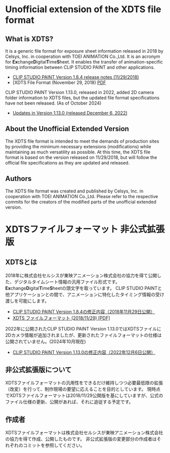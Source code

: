 # Unofficial extension of the XDTS file format
## What is XDTS?
It is a generic file format for exposure sheet information released in 2018 by Celsys, Inc. in cooperation with TOEI ANIMATION Co.,Ltd.  It is an acronym for **Ex**change**D**igital**T**ime**S**heet.
It enables the transfer of animation-specific timing information between CLIP STUDIO PAINT and other applications.

- [CLIP STUDIO PAINT Version 1.8.4 release notes (11/29/2018)](https://www.clipstudio.net/en/dl/release_note/#184) 
- [XDTS File Format (November 29, 2018) [PDF](https://vd.clipstudio.net/clipcontent/paint/app/ToeiAnimation/XDTSFileFormat_en.pdf)

CLIP STUDIO PAINT Version 1.13.0, released in 2022, added 2D camera folder information to XDTS files, but the updated file format specifications have not been released. (As of October 2024)

- [Updates in Version 1.13.0 (released December 6, 2022)](https://www.clipstudio.net/en/dl/release_note/#1130)

## About the Unofficial Extended Version
The XDTS file format is intended to meet the demands of production sites by providing the minimum necessary extensions (modifications) while maintaining as much versatility as possible.
At this time, the XDTS file format is based on the version released on 11/29/2018, but will follow the official file specifications as they are updated and released.

## Authors
The XDTS file format was created and published by Celsys, Inc. in cooperation with TOEI ANIMATION Co.,Ltd.
Please refer to the respective commits for the creators of the modified parts of the unofficial extended version.



# XDTSファイルフォーマット 非公式拡張版

## XDTSとは
2018年に株式会社セルシスが東映アニメーション株式会社の協力を得て公開した、デジタルタイムシート情報の汎用ファイル形式です。**Ex**change**D**igital**T**ime**S**heetの頭文字を取っています。
CLIP STUDIO PAINTと他アプリケーションとの間で、アニメーションに特化したタイミング情報の受け渡しを可能にします。

- [CLIP STUDIO PAINT Version 1.8.4の修正内容（2018年11月29日公開）](https://www.clipstudio.net/ja/dl/release_note/#184) 
- [XDTS ファイルフォーマット (2018/11/29) [PDF]](https://vd.clipstudio.net/clipcontent/paint/app/ToeiAnimation/XDTSFileFormat_ja.pdf)

2022年に公開されたCLIP STUDIO PAINT Version 1.13.0ではXDTSファイルに2Dカメラ情報が追加されましたが、更新されたファイルフォーマットの仕様は公開されていません。(2024年10月現在)

- [CLIP STUDIO PAINT Version 1.13.0の修正内容（2022年12月6日公開）](https://www.clipstudio.net/ja/dl/release_note/#1130)

## 非公式拡張版について
XDTSファイルフォーマットの汎用性をできるだけ維持しつつ必要最低限の拡張（改変）を行って、制作現場の要望に応えることを目的としています。
現時点でXDTSファイルフォーマットは2018/11/29公開版を基にしていますが、公式のファイル仕様の更新、公開があれば、それに追従する予定です。

## 作成者
XDTSファイルフォーマットは株式会社セルシスが東映アニメーション株式会社の協力を得て作成、公開したものです。
非公式拡張版の変更部分の作成者はそれぞれのコミットを参照してください。
